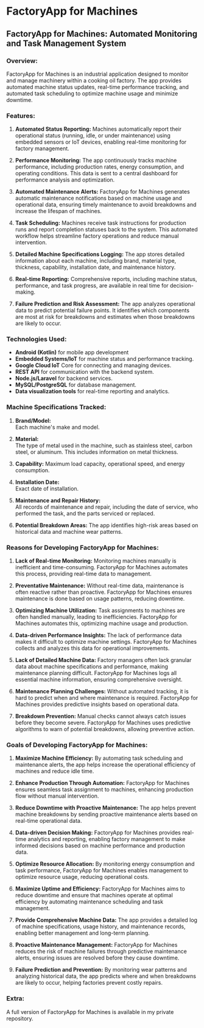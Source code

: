 # FactoryApp for Machines
## FactoryApp for Machines: Automated Monitoring and Task Management System

### Overview:
FactoryApp for Machines is an industrial application designed to monitor and manage machinery within a cooking oil factory. The app provides automated machine status updates, real-time performance tracking, and automated task scheduling to optimize machine usage and minimize downtime.

### Features:

1. **Automated Status Reporting:**
   Machines automatically report their operational status (running, idle, or under maintenance) using embedded sensors or IoT devices, enabling real-time monitoring for factory management.

2. **Performance Monitoring:**
   The app continuously tracks machine performance, including production rates, energy consumption, and operating conditions. This data is sent to a central dashboard for performance analysis and optimization.

3. **Automated Maintenance Alerts:**
   FactoryApp for Machines generates automatic maintenance notifications based on machine usage and operational data, ensuring timely maintenance to avoid breakdowns and increase the lifespan of machines.

4. **Task Scheduling:**
   Machines receive task instructions for production runs and report completion statuses back to the system. This automated workflow helps streamline factory operations and reduce manual intervention.

5. **Detailed Machine Specifications Logging:**
   The app stores detailed information about each machine, including brand, material type, thickness, capability, installation date, and maintenance history.

6. **Real-time Reporting:**
   Comprehensive reports, including machine status, performance, and task progress, are available in real time for decision-making.

7. **Failure Prediction and Risk Assessment:**
   The app analyzes operational data to predict potential failure points. It identifies which components are most at risk for breakdowns and estimates when those breakdowns are likely to occur.

### Technologies Used:

- **Android (Kotlin)** for mobile app development
- **Embedded Systems/IoT** for machine status and performance tracking.
- **Google Cloud IoT** Core for connecting and managing devices.
- **REST API** for communication with the backend system.
- **Node.js/Laravel** for backend services.
- **MySQL/PostgreSQL** for database management.
- **Data visualization tools** for real-time reporting and analytics.

### Machine Specifications Tracked:

1. **Brand/Model:**  
   Each machine's make and model.

2. **Material:**  
   The type of metal used in the machine, such as stainless steel, carbon steel, or aluminum. This includes information on metal thickness.

3. **Capability:**
   Maximum load capacity, operational speed, and energy consumption.

4. **Installation Date:**  
   Exact date of installation.

5. **Maintenance and Repair History:**  
   All records of maintenance and repair, including the date of service, who performed the task, and the parts serviced or replaced.

6. **Potential Breakdown Areas:**
   The app identifies high-risk areas based on historical data and machine wear patterns.


### Reasons for Developing FactoryApp for Machines:

1. **Lack of Real-time Monitoring:**
   Monitoring machines manually is inefficient and time-consuming. FactoryApp for Machines automates this process, providing real-time data to management.

2. **Preventative Maintenance:**
   Without real-time data, maintenance is often reactive rather than proactive. FactoryApp for Machines ensures maintenance is done based on usage patterns, reducing downtime.

3. **Optimizing Machine Utilization:**
   Task assignments to machines are often handled manually, leading to inefficiencies. FactoryApp for Machines automates this, optimizing machine usage and production.

4. **Data-driven Performance Insights:**
   The lack of performance data makes it difficult to optimize machine settings. FactoryApp for Machines collects and analyzes this data for operational improvements.

5. **Lack of Detailed Machine Data:**
   Factory managers often lack granular data about machine specifications and performance, making maintenance planning difficult. FactoryApp for Machines logs all essential machine information, ensuring comprehensive oversight.

6. **Maintenance Planning Challenges:**
   Without automated tracking, it is hard to predict when and where maintenance is required. FactoryApp for Machines provides predictive insights based on operational data.

7. **Breakdown Prevention:**
   Manual checks cannot always catch issues before they become severe. FactoryApp for Machines uses predictive algorithms to warn of potential breakdowns, allowing preventive action.


### Goals of Developing FactoryApp for Machines:

1. **Maximize Machine Efficiency:**
   By automating task scheduling and maintenance alerts, the app helps increase the operational efficiency of machines and reduce idle time.

2. **Enhance Production Through Automation:**
   FactoryApp for Machines ensures seamless task assignment to machines, enhancing production flow without manual intervention.

3. **Reduce Downtime with Proactive Maintenance:**
   The app helps prevent machine breakdowns by sending proactive maintenance alerts based on real-time operational data.

4. **Data-driven Decision Making:**
   FactoryApp for Machines provides real-time analytics and reporting, enabling factory management to make informed decisions based on machine performance and production data.

5. **Optimize Resource Allocation:**
   By monitoring energy consumption and task performance, FactoryApp for Machines enables management to optimize resource usage, reducing operational costs.

6. **Maximize Uptime and Efficiency:**
   FactoryApp for Machines aims to reduce downtime and ensure that machines operate at optimal efficiency by automating maintenance scheduling and task management.

7. **Provide Comprehensive Machine Data:**
   The app provides a detailed log of machine specifications, usage history, and maintenance records, enabling better management and long-term planning.

8. **Proactive Maintenance Management:**
   FactoryApp for Machines reduces the risk of machine failures through predictive maintenance alerts, ensuring issues are resolved before they cause downtime.

9. **Failure Prediction and Prevention:**
   By monitoring wear patterns and analyzing historical data, the app predicts where and when breakdowns are likely to occur, helping factories prevent costly repairs.

### Extra:
A full version of FactoryApp for Machines is available in my private repository.
